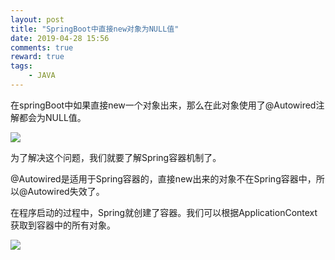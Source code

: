 ```yaml
---
layout: post
title: "SpringBoot中直接new对象为NULL值"
date: 2019-04-28 15:56
comments: true
reward: true
tags: 
	- JAVA
---
```


在springBoot中如果直接new一个对象出来，那么在此对象使用了@Autowired注解都会为NULL值。

![](http://ww1.sinaimg.cn/large/aacc02d8ly1g2ic3hf2v3j215g0le40u.jpg)

为了解决这个问题，我们就要了解Spring容器机制了。

@Autowired是适用于Spring容器的，直接new出来的对象不在Spring容器中，所以@Autowired失效了。

在程序启动的过程中，Spring就创建了容器。我们可以根据ApplicationContext获取到容器中的所有对象。

![](http://ww1.sinaimg.cn/large/aacc02d8ly1g2icmib810j20ov02ywep.jpg)

